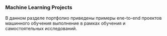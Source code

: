 ### Machine Learning Projects

В данном разделе портфолио приведены примеры ene-to-end проектов машинного обучения выполнение в рамках обучения и самостоятельных исследований. 

